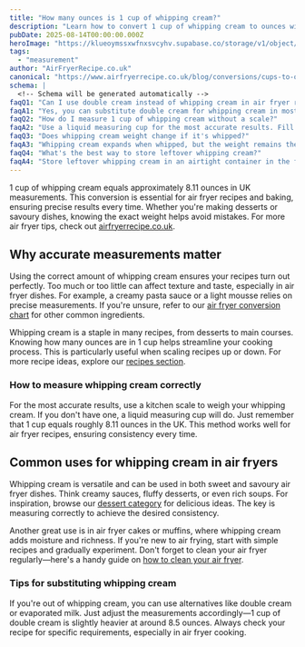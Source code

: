 ```yaml
---
title: "How many ounces is 1 cup of whipping cream?"
description: "Learn how to convert 1 cup of whipping cream to ounces with our simple guide. Perfect for air fryer recipes and baking!"
pubDate: 2025-08-14T00:00:00.000Z
heroImage: "https://klueoymssxwfnxsvcyhv.supabase.co/storage/v1/object/public/Shmucket/how-many-ounces-is-1-cup-of-whipping-cream.webp"
tags:
  - "measurement"
author: "AirFryerRecipe.co.uk"
canonical: "https://www.airfryerrecipe.co.uk/blog/conversions/cups-to-ounces/how-many-ounces-is-1-cup-of-whipping-cream"
schema: |
  <!-- Schema will be generated automatically -->
faqQ1: "Can I use double cream instead of whipping cream in air fryer recipes?"
faqA1: "Yes, you can substitute double cream for whipping cream in most recipes. Just note that double cream is slightly thicker and richer, so adjust the quantity slightly. For air fryer dishes, this swap works well in sauces and desserts."
faqQ2: "How do I measure 1 cup of whipping cream without a scale?"
faqA2: "Use a liquid measuring cup for the most accurate results. Fill it to the 1-cup mark, ensuring the cream is level at the top. Remember that 1 cup equals roughly 8.11 ounces in UK measurements."
faqQ3: "Does whipping cream weight change if it's whipped?"
faqA3: "Whipping cream expands when whipped, but the weight remains the same. However, the volume increases, so 1 cup of whipped cream will weigh the same as 1 cup of liquid cream—about 8.11 ounces."
faqQ4: "What's the best way to store leftover whipping cream?"
faqA4: "Store leftover whipping cream in an airtight container in the fridge for up to 3 days. If you've whipped it, it may separate slightly, but it's still usable in cooked dishes like air fryer sauces or soups."
---
```

<p>1 cup of whipping cream equals approximately 8.11 ounces in UK measurements. This conversion is essential for air fryer recipes and baking, ensuring precise results every time. Whether you're making desserts or savoury dishes, knowing the exact weight helps avoid mistakes. For more air fryer tips, check out <a href=https://www.airfryerrecipe.co.uk>airfryerrecipe.co.uk</a>.</p>  

<h2>Why accurate measurements matter</h2>  
<p>Using the correct amount of whipping cream ensures your recipes turn out perfectly. Too much or too little can affect texture and taste, especially in air fryer dishes. For example, a creamy pasta sauce or a light mousse relies on precise measurements. If you're unsure, refer to our <a href=https://www.airfryerrecipe.co.uk/air-fryer-conversion-chart>air fryer conversion chart</a> for other common ingredients.</p>  

<p>Whipping cream is a staple in many recipes, from desserts to main courses. Knowing how many ounces are in 1 cup helps streamline your cooking process. This is particularly useful when scaling recipes up or down. For more recipe ideas, explore our <a href=https://www.airfryerrecipe.co.uk/recipes>recipes section</a>.</p>  

<h3>How to measure whipping cream correctly</h3>  
<p>For the most accurate results, use a kitchen scale to weigh your whipping cream. If you don't have one, a liquid measuring cup will do. Just remember that 1 cup equals roughly 8.11 ounces in the UK. This method works well for air fryer recipes, ensuring consistency every time.</p>  

<h2>Common uses for whipping cream in air fryers</h2>  
<p>Whipping cream is versatile and can be used in both sweet and savoury air fryer dishes. Think creamy sauces, fluffy desserts, or even rich soups. For inspiration, browse our <a href=https://www.airfryerrecipe.co.uk/recipe-category/dessert>dessert category</a> for delicious ideas. The key is measuring correctly to achieve the desired consistency.</p>  

<p>Another great use is in air fryer cakes or muffins, where whipping cream adds moisture and richness. If you're new to air frying, start with simple recipes and gradually experiment. Don't forget to clean your air fryer regularly—here's a handy guide on <a href=https://www.airfryerrecipe.co.uk/air-fryer-cleaner>how to clean your air fryer</a>.</p>  

<h3>Tips for substituting whipping cream</h3>  
<p>If you're out of whipping cream, you can use alternatives like double cream or evaporated milk. Just adjust the measurements accordingly—1 cup of double cream is slightly heavier at around 8.5 ounces. Always check your recipe for specific requirements, especially in air fryer cooking.</p>
